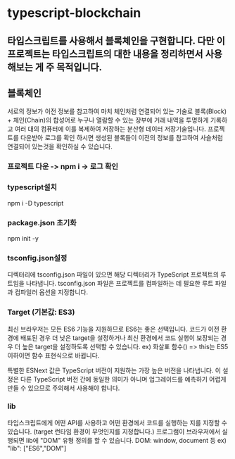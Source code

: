 # typescript-blockchain
## 타입스크립트를 사용해서 블록체인을 구현합니다. 다만 이 프로젝트는 타입스크립트의 대한 내용을 정리하면서 사용해보는 게 주 목적입니다.

## 블록체인
서로의 정보가 이전 정보를 참고하여 마치 체인처럼 연결되어 있는 기술로 블록(Block) + 체인(Chain)의 합성어로 누구나 열람할 수 있는 장부에 거래 내역을 투명하게 기록하고 여러 대의 컴퓨터에 이를 복제하여 저장하는 분산형 데이터 저장기술입니다.
프로젝트를 다운받아 로그를 확인 하시면 생성된 블록들이 이전의 정보를 참고하여 사슬처럼 연결되어 있는것을 확인하실 수 있습니다.

### 프로젝트 다운 -> npm i -> 로그 확인

### typescript설치
npm i -D typescript

### package.json 초기화
npm init -y

### tsconfig.json설정
디렉터리에 tsconfig.json 파일이 있으면 해당 디렉터리가 TypeScript 프로젝트의 루트임을 나타냅니다. tsconfig.json 파일은 프로젝트를 컴파일하는 데 필요한 루트 파일과 컴파일러 옵션을 지정합니다.


### Target (기본값: ES3)
최신 브라우저는 모든 ES6 기능을 지원하므로 ES6는 좋은 선택입니다. 코드가 이전 환경에 배포된 경우 더 낮은 target을 설정하거나 최신 환경에서 코드 실행이 보장되는 경우 더 높은 target을 설정하도록 선택할 수 있습니다.
ex) 화살표 함수() => this는 ES5 이하이면 함수 표현식으로 바뀝니다.

특별한 ESNext 값은 TypeScript 버전이 지원하는 가장 높은 버전을 나타냅니다. 이 설정은 다른 TypeScript 버전 간에 동일한 의미가 아니며 업그레이드를 예측하기 어렵게 만들 수 있으므로 주의해서 사용해야 합니다.

### lib
타입스크립트에게 어떤 API를 사용하고 어떤 환경에서 코드를 실행하는 지를 지정할 수 있습니다.
(target 런타임 환경이 무엇인지를 지정합니다.)
프로그램이 브라우저에서 실행되면 lib에 "DOM" 유형 정의를 할 수 있습니다.
DOM: window, document 등
ex) "lib": ["ES6","DOM"]
